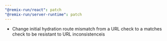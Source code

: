 ```yaml
---
"@remix-run/react": patch
"@remix-run/server-runtime": patch
---
```


- Change initial hydration route mismatch from a URL check to a matches check to be resistant to URL inconsistenceis
